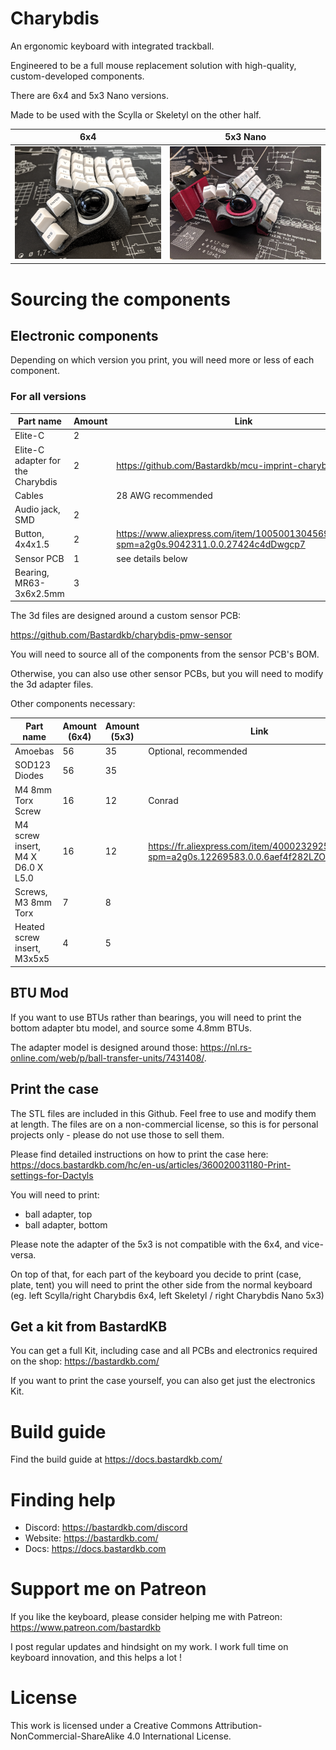 # Charybdis


An ergonomic keyboard with integrated trackball.

Engineered to be a full mouse replacement solution with high-quality, custom-developed components.

There are 6x4 and 5x3 Nano versions.

Made to be used with the Scylla or Skeletyl on the other half.

| 6x4               | 5x3 Nano           |
| ----------------- | ------------------ |
| ![](pics/1aa.png) | ![](pics/1ab.jpeg) |



# Sourcing the components

## Electronic components

Depending on which version you print, you will need more or less of each component.

### For all versions

| Part name                         | Amount | Link                                                                                       |
| --------------------------------- | ------ | ------------------------------------------------------------------------------------------ |
| Elite-C                           | 2      |                                                                                            |
| Elite-C adapter for the Charybdis | 2      | https://github.com/Bastardkb/mcu-imprint-charybdis                                         |
| Cables                            |        | 28 AWG recommended                                                                         |
| Audio jack, SMD                   | 2      |                                                                                            |
| Button, 4x4x1.5                   | 2      | https://www.aliexpress.com/item/1005001304569553.html?spm=a2g0s.9042311.0.0.27424c4dDwgcp7 |
| Sensor PCB                | 1      | see details below                                                                          |
| Bearing, MR63-3x6x2.5mm                | 3      |                                                                           |

The 3d files are designed around a custom sensor PCB:

https://github.com/Bastardkb/charybdis-pmw-sensor

You will need to source all of the components from the sensor PCB's BOM.

Otherwise, you can also use other sensor PCBs, but you will need to modify the 3d adapter files.

Other components necessary:

| Part name                         | Amount (6x4) | Amount (5x3) | Link                                                                                    |
| --------------------------------- | ------ | --------------------------------------------------------------------------------------- |------ |
| Amoebas                           | 56     |    35     |    Optional, recommended                                                                                       |
| SOD123 Diodes                     | 56     | 35     |                                                                                              |
| M4 8mm Torx Screw                 | 16     | 12     |      Conrad                                                                                  |
| M4 screw insert, M4 X D6.0 X L5.0 | 16     | 12     |      https://fr.aliexpress.com/item/4000232925592.html?spm=a2g0s.12269583.0.0.6aef4f282LZO4v |
| Screws, M3 8mm Torx                | 7      |8     |                                                                                 |
| Heated screw insert, M3x5x5                | 4      |   5     |                                                                              |

## BTU Mod

If you want to use BTUs rather than bearings, you will need to print the bottom adapter btu model, and source some 4.8mm BTUs.

The adapter model is designed around those: https://nl.rs-online.com/web/p/ball-transfer-units/7431408/.

## Print the case

The STL files are included in this Github.
Feel free to use and modify them at length. The files are on a non-commercial license, so this is for personal projects only - please do not use those to sell them.

Please find detailed instructions on how to print the case here:
https://docs.bastardkb.com/hc/en-us/articles/360020031180-Print-settings-for-Dactyls

You will need to print:

- ball adapter, top
- ball adapter, bottom

Please note the adapter of the 5x3 is not compatible with the 6x4, and vice-versa.

On top of that, for each part of the keyboard you decide to print (case, plate, tent) you will need to print the other side from the normal keyboard (eg. left Scylla/right Charybdis 6x4, left Skeletyl / right Charybdis Nano 5x3)

## Get a kit from BastardKB

You can get a full Kit, including case and all PCBs and electronics required on the shop:
https://bastardkb.com/

If you want to print the case yourself, you can also get just the electronics Kit.

# Build guide

Find the build guide at https://docs.bastardkb.com/

# Finding help

- Discord: https://bastardkb.com/discord
- Website: https://bastardkb.com/
- Docs: https://docs.bastardkb.com

# Support me on Patreon

If you like the keyboard, please consider helping me with Patreon: https://www.patreon.com/bastardkb

I post regular updates and hindsight on my work. I work full time on keyboard innovation, and this helps a lot !

# License 

This work is licensed under a Creative Commons Attribution-NonCommercial-ShareAlike 4.0 International License.
